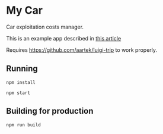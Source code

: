 # My Car

Car exploitation costs manager.

This is an example app described in [this article](https://medium.com/swlh/luigi-micro-fronteds-orchestrator-8c0eca710151?source=friends_link&sk=1cd1bf7d608ad64687a4b11bef6d59fb)

Requires https://github.com/aartek/luigi-trip to work properly.


## Running
```
npm install
```

```
npm start
```

## Building for production
```
npm run build
```
